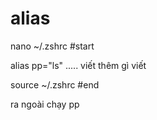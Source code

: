 # alias 
nano ~/.zshrc #start

alias pp="ls" 
..... viết thêm gì viết

source ~/.zshrc #end

ra ngoài chạy pp

